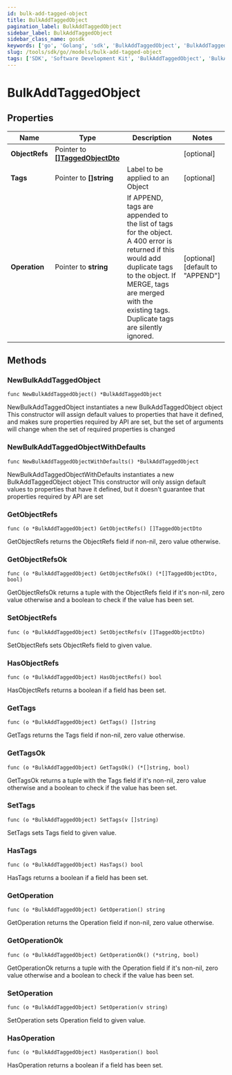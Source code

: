 ```yaml
---
id: bulk-add-tagged-object
title: BulkAddTaggedObject
pagination_label: BulkAddTaggedObject
sidebar_label: BulkAddTaggedObject
sidebar_class_name: gosdk
keywords: ['go', 'Golang', 'sdk', 'BulkAddTaggedObject', 'BulkAddTaggedObject'] 
slug: /tools/sdk/go//models/bulk-add-tagged-object
tags: ['SDK', 'Software Development Kit', 'BulkAddTaggedObject', 'BulkAddTaggedObject']
---
```


# BulkAddTaggedObject

## Properties

Name | Type | Description | Notes
------------ | ------------- | ------------- | -------------
**ObjectRefs** | Pointer to [**[]TaggedObjectDto**](tagged-object-dto) |  | [optional] 
**Tags** | Pointer to **[]string** | Label to be applied to an Object | [optional] 
**Operation** | Pointer to **string** | If APPEND, tags are appended to the list of tags for the object. A 400 error is returned if this would add duplicate tags to the object.  If MERGE, tags are merged with the existing tags. Duplicate tags are silently ignored. | [optional] [default to "APPEND"]

## Methods

### NewBulkAddTaggedObject

`func NewBulkAddTaggedObject() *BulkAddTaggedObject`

NewBulkAddTaggedObject instantiates a new BulkAddTaggedObject object
This constructor will assign default values to properties that have it defined,
and makes sure properties required by API are set, but the set of arguments
will change when the set of required properties is changed

### NewBulkAddTaggedObjectWithDefaults

`func NewBulkAddTaggedObjectWithDefaults() *BulkAddTaggedObject`

NewBulkAddTaggedObjectWithDefaults instantiates a new BulkAddTaggedObject object
This constructor will only assign default values to properties that have it defined,
but it doesn't guarantee that properties required by API are set

### GetObjectRefs

`func (o *BulkAddTaggedObject) GetObjectRefs() []TaggedObjectDto`

GetObjectRefs returns the ObjectRefs field if non-nil, zero value otherwise.

### GetObjectRefsOk

`func (o *BulkAddTaggedObject) GetObjectRefsOk() (*[]TaggedObjectDto, bool)`

GetObjectRefsOk returns a tuple with the ObjectRefs field if it's non-nil, zero value otherwise
and a boolean to check if the value has been set.

### SetObjectRefs

`func (o *BulkAddTaggedObject) SetObjectRefs(v []TaggedObjectDto)`

SetObjectRefs sets ObjectRefs field to given value.

### HasObjectRefs

`func (o *BulkAddTaggedObject) HasObjectRefs() bool`

HasObjectRefs returns a boolean if a field has been set.

### GetTags

`func (o *BulkAddTaggedObject) GetTags() []string`

GetTags returns the Tags field if non-nil, zero value otherwise.

### GetTagsOk

`func (o *BulkAddTaggedObject) GetTagsOk() (*[]string, bool)`

GetTagsOk returns a tuple with the Tags field if it's non-nil, zero value otherwise
and a boolean to check if the value has been set.

### SetTags

`func (o *BulkAddTaggedObject) SetTags(v []string)`

SetTags sets Tags field to given value.

### HasTags

`func (o *BulkAddTaggedObject) HasTags() bool`

HasTags returns a boolean if a field has been set.

### GetOperation

`func (o *BulkAddTaggedObject) GetOperation() string`

GetOperation returns the Operation field if non-nil, zero value otherwise.

### GetOperationOk

`func (o *BulkAddTaggedObject) GetOperationOk() (*string, bool)`

GetOperationOk returns a tuple with the Operation field if it's non-nil, zero value otherwise
and a boolean to check if the value has been set.

### SetOperation

`func (o *BulkAddTaggedObject) SetOperation(v string)`

SetOperation sets Operation field to given value.

### HasOperation

`func (o *BulkAddTaggedObject) HasOperation() bool`

HasOperation returns a boolean if a field has been set.


